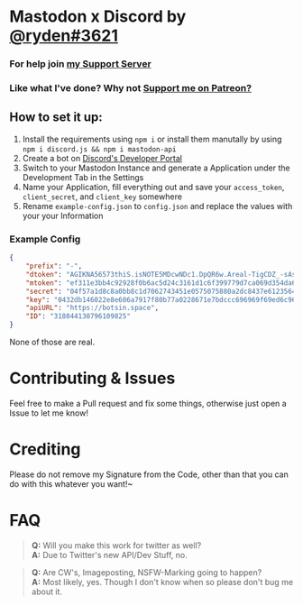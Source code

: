 # Mastodon x Discord by <a href='https://twitter.com/codepupper'>@ryden#3621</a>
### For help join [my Support Server](https://discord.gg/xNAcF8m "https://discord.gg/xNAcF8m")
### Like what I've done? Why not [Support me on Patreon?](https://patreon.com/DiscordedPixel "patreon.com")


## How to set it up:

1. Install the requirements using `npm i` or install them manutally by using `npm i discord.js && npm i mastodon-api`
2. Create a bot on [Discord's Developer Portal](https://discordapp.com/developers/applications/)
3. Switch to your Mastodon Instance and generate a Application under the Development Tab in the Settings
4. Name your Application, fill everything out and save your `access_token`, `client_secret`, and `client_key` somewhere
5. Rename `example-config.json` to `config.json` and replace the values with your your Information

### Example Config
```json
{
    "prefix": "-",
    "dtoken": "AGIKNA56573thiS.isNOTE5MDcwNDc1.DpQR6w.Areal-TigCDZ_-sAsdTOKENKJJLWmDgUYCU",
    "mtoken": "ef311e3bb4c92928f0b6ac5d24c3161d1c6f399779d7ca069d354da6616ea6fe",
    "secret": "04f57a1d8c8a0bb8c1d7062743451e0575075880a2dc8437e6123564876c70ba",
    "key": "0432db146022e8e606a7917f80b77a0228671e7bdccc696969f69ed6c969a619",
    "apiURL": "https://botsin.space",
    "ID": "318044130796109825"
}

```
None of those are real.

# Contributing & Issues

Feel free to make a Pull request and fix some things, otherwise just open a Issue to let me know!

# Crediting

Please do not remove my Signature from the Code, other than that you can do with  this whatever you want!~

# FAQ
> **Q:** Will you make this work for twitter as well?\
> **A:** Due to Twitter's new API/Dev Stuff, no.

> **Q:** Are CW's, Imageposting, NSFW-Marking going to happen?\
> **A:** Most likely, yes. Though I don't know when so please don't bug me about it.
